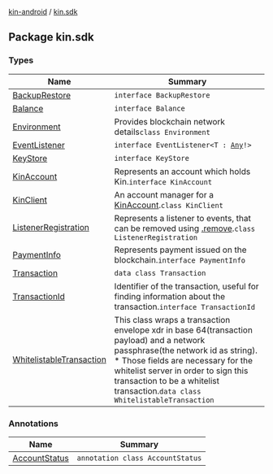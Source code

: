 [kin-android](../index.md) / [kin.sdk](./index.md)

## Package kin.sdk

### Types

| Name | Summary |
|---|---|
| [BackupRestore](-backup-restore/index.md) | `interface BackupRestore` |
| [Balance](-balance/index.md) | `interface Balance` |
| [Environment](-environment/index.md) | Provides blockchain network details`class Environment` |
| [EventListener](-event-listener/index.md) | `interface EventListener<T : `[`Any`](https://kotlinlang.org/api/latest/jvm/stdlib/kotlin/-any/index.html)`!>` |
| [KeyStore](-key-store/index.md) | `interface KeyStore` |
| [KinAccount](-kin-account/index.md) | Represents an account which holds Kin.`interface KinAccount` |
| [KinClient](-kin-client/index.md) | An account manager for a [KinAccount](-kin-account/index.md).`class KinClient` |
| [ListenerRegistration](-listener-registration/index.md) | Represents a listener to events, that can be removed using [.remove](#).`class ListenerRegistration` |
| [PaymentInfo](-payment-info/index.md) | Represents payment issued on the blockchain.`interface PaymentInfo` |
| [Transaction](-transaction/index.md) | `data class Transaction` |
| [TransactionId](-transaction-id/index.md) | Identifier of the transaction, useful for finding information about the transaction.`interface TransactionId` |
| [WhitelistableTransaction](-whitelistable-transaction/index.md) | This class wraps a transaction envelope xdr in base 64(transaction payload) and a network passphrase(the network id as string). * Those fields are necessary for the whitelist server in order to sign this transaction to be a whitelist transaction.`data class WhitelistableTransaction` |

### Annotations

| Name | Summary |
|---|---|
| [AccountStatus](-account-status/index.md) | `annotation class AccountStatus` |
